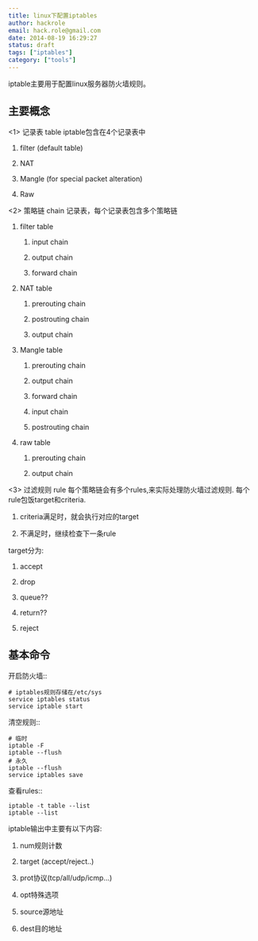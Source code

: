 ```yaml
---
title: linux下配置iptables
author: hackrole
email: hack.role@gmail.com
date: 2014-08-19 16:29:27
status: draft
tags: ["iptables"]
category: ["tools"]
---
```





iptable主要用于配置linux服务器防火墙规则。

主要概念
--------

<1> 记录表 table
iptable包含在4个记录表中

1) filter (default table)

2) NAT

3) Mangle (for special packet alteration)

4) Raw

<2> 策略链 chain
记录表，每个记录表包含多个策略链

1) filter table

   1) input chain

   2) output chain

   3) forward chain

2) NAT table

   1) prerouting chain

   2) postrouting chain

   3) output chain

3) Mangle table

   1) prerouting chain

   2) output chain

   3) forward chain

   4) input chain

   5) postrouting chain

4) raw table

   1) prerouting chain

   2) output chain

<3> 过滤规则 rule
每个策略链会有多个rules,来实际处理防火墙过滤规则.
每个rule包饭target和criteria.

1) criteria满足时，就会执行对应的target

2) 不满足时，继续检查下一条rule

target分为:

1) accept

2) drop

3) queue??

4) return??

5) reject

基本命令
--------

开启防火墙::

    # iptables规则存储在/etc/sys
    service iptables status
    service iptable start

清空规则::

    # 临时
    iptable -F
    iptable --flush
    # 永久
    iptable --flush
    service iptables save

查看rules::

    iptable -t table --list
    iptable --list

iptable输出中主要有以下内容:

1) num规则计数

2) target (accept/reject..)

3) prot协议(tcp/all/udp/icmp...)

4) opt特殊选项

5) source源地址

6) dest目的地址





